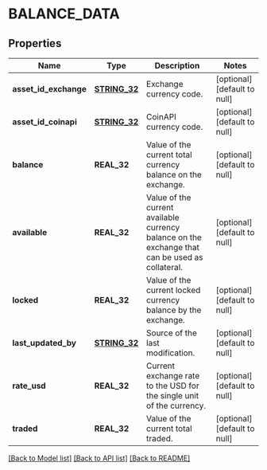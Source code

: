 # BALANCE_DATA

## Properties
Name | Type | Description | Notes
------------ | ------------- | ------------- | -------------
**asset_id_exchange** | [**STRING_32**](STRING_32.md) | Exchange currency code. | [optional] [default to null]
**asset_id_coinapi** | [**STRING_32**](STRING_32.md) | CoinAPI currency code. | [optional] [default to null]
**balance** | **REAL_32** | Value of the current total currency balance on the exchange. | [optional] [default to null]
**available** | **REAL_32** | Value of the current available currency balance on the exchange that can be used as collateral. | [optional] [default to null]
**locked** | **REAL_32** | Value of the current locked currency balance by the exchange. | [optional] [default to null]
**last_updated_by** | [**STRING_32**](STRING_32.md) | Source of the last modification.  | [optional] [default to null]
**rate_usd** | **REAL_32** | Current exchange rate to the USD for the single unit of the currency.  | [optional] [default to null]
**traded** | **REAL_32** | Value of the current total traded. | [optional] [default to null]

[[Back to Model list]](../README.md#documentation-for-models) [[Back to API list]](../README.md#documentation-for-api-endpoints) [[Back to README]](../README.md)


